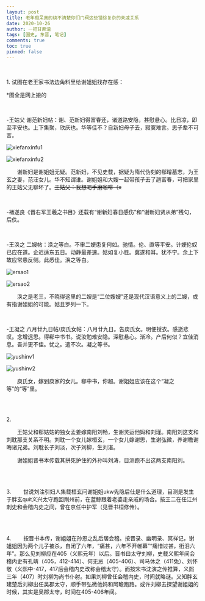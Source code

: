 ```yaml
---
layout: post
title: 老年痴呆真的绕不清楚你们门阀这些错综复杂的亲戚关系
date: 2020-10-26
author: 一把甘蔗渣
tags: [国史, 东晋, 笔记]
comments: true
toc: true
pinned: false
---
```


<br/>

1\. 试图在老王家书法边角料里给谢姐姐找存在感：

*图全是网上搬的

<br/>

-王姑父 谢范新妇帖：谢、范新妇得富春还，诸道路安隐，甚慰悬心。比日凉，即至平安也。上下集聚，欣庆也。华等佳不？自新妇母子去，寂寞难言。思子辈不可言。

![xiefanxinfu1](https://github.com/kamadhatu/sanjingjiuhuang/blob/master/images/xiefanxinfu1.jpg?raw=true)

![xiefanxinfu2](https://github.com/kamadhatu/sanjingjiuhuang/blob/master/images/xiefanxinfu2.jpg?raw=true)

　　谢新妇是谢姐姐无疑。范新妇，不见史载，据疑为隋代伪刻的郗璿墓志，为王玄之妻，范汪女儿。华不知谓谁。谢姐姐和大嫂一起带孩子去了趟富春，可把家里的王姑父无聊坏了。~~王姑父：我想喝手磨咖啡（x~~

<br/>

-褚遂良《晋右军王羲之书目》还载有“谢新妇春日感伤”和“谢新妇贤从弟”残句，后佚。

<br/>

-王涣之 二嫂帖：涣之等白。不审二㛐患复何如。驰情。伦、直等平安。计㛐伦奴已应在道。企迟适东五日。动静最差速。姑如复小胜。冀遂和耳。犹不宁。余上下故应常患反侧。此悉佳。涣之等白。

![ersao1](https://github.com/kamadhatu/sanjingjiuhuang/blob/master/images/ersao1.jpg?raw=true)

![ersao2](https://github.com/kamadhatu/sanjingjiuhuang/blob/master/images/ersao2.jpg?raw=true)

　　涣之是老三，不晓得这里的二嫂是“二位嫂嫂”还是现代汉语意义上的二嫂，或有指谢姐姐的可能。姑且罗列一下。

<br/>

-王凝之 八月廿九日帖/庾氏女帖：八月廿九日。告庾氏女。明便授衣。感逝悲叹。念增远思。得郗中书书。说汝勉难安隐。深慰悬心。渐冷。产后何似？宜佳消息。吾并更不佳。忧之。遣不次。凝之等书。

![yushinv1](https://github.com/kamadhatu/sanjingjiuhuang/blob/master/images/yushinv1.jpg?raw=true)

![yushinv2](https://github.com/kamadhatu/sanjingjiuhuang/blob/master/images/yushinv2.jpg?raw=true)

　　庾氏女，嫁到庾家的女儿。郗中书，你超。谢姐姐应该在这个“凝之等”的“等”里。

<br/>

<br/>

2\. 

　　王姑父和郗姑姑的独女孟姜嫁南阳刘畅，生谢灵运他妈和刘瑾。南阳刘这支和刘耽那支关系不明。刘耽一个女儿嫁桓玄，一个女儿嫁谢思，生谢弘微，养谢瞻谢晦诸兄弟。刘耽长子刘淡，次子刘柳，生刘湛。

　　谢姐姐晋书本传载其拼死护住的外孙叫刘涛，目测跑不出这两支南阳刘。

<br/>

<br/>

3\. 
　　世说刘注引妇人集载桓玄问谢姐姐ukw先隐后仕是什么道理，目测是发生于胖玄quit义兴太守跑回荆州前，在蓝鲸跟着老婆走亲戚的场合。按王二在任江州刺史和会稽内史之间，曾在京任中护军（见晋书桓修传）。

<br/>

<br/>

4\. 
　　按晋书本传，谢姐姐在孙恩之乱后居会稽。按晋录、幽明录、冥祥记，谢姐姐因为两个儿子被杀，自闭了六年，“痛甚，六年不开帷幕”“痛惜过甚，衔泪六年”。那么见刘柳应在405（义熙元年）以后。晋书曰太守刘柳，史载义熙年间会稽内史有孔靖（405，412-414）、何无忌（405-406）、司马休之（411免）、刘怀敬（义熙中-417，417后会稽内史改称会稽太守）。而按宋书沈演之传推算，义熙三年（407）时刘柳为尚书仆射。如果刘柳曾任会稽内史，时间就略谜。又知胖玄建楚后刘柳出任吴郡太守，顺手带弘微他妈和阿瞻跑路。或许刘柳去探望谢姐姐的时候，其实是吴郡太守，时间在405-406年间。

<br/>

<br/>
